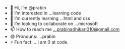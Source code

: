 - 👋 Hi, I’m @prabin
- 👀 I’m interested in ...learning code
- 🌱 I’m currently learning ...html and css
- 💞️ I’m looking to collaborate on ...microsoft
- 📫 How to reach me ...prabinadhikari010@gmail.com
- 😄 Pronouns: ...prabin
- ⚡ Fun fact: ...I am 0 at code.

<!---
prabin010/prabin010 is a ✨ special ✨ repository because its `README.md` (this file) appears on your GitHub profile.
You can click the Preview link to take a look at your changes.
--->
